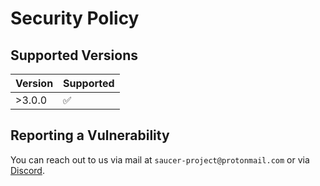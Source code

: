 # Security Policy

## Supported Versions

| Version | Supported          |
| ------- | ------------------ |
| >3.0.0  | :white_check_mark: |

## Reporting a Vulnerability

You can reach out to us via mail at `saucer-project@protonmail.com` or via [Discord](https://discord.gg/ndhmQE4225).  
